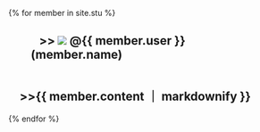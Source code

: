 
{% for member in site.stu %}
<h2>
  <figure>
  &nbsp&nbsp >> <img src="{{ member.image }}" size=50> @{{ member.user }}(member.name)
    </figure><br>
  &nbsp&nbsp&nbsp&nbsp>>{{ member.content ｜ markdownify }} 
   </h2>
{% endfor %}
